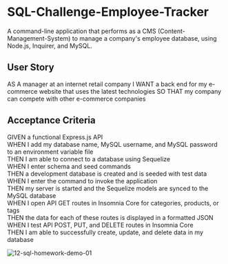 # SQL-Challenge-Employee-Tracker
A command-line application that performs as a CMS (Content-Management-System) to manage a company's employee database, using Node.js, Inquirer, and MySQL.

## User Story

AS A manager at an internet retail company
I WANT a back end for my e-commerce website that uses the latest technologies
SO THAT my company can compete with other e-commerce companies

## Acceptance Criteria

GIVEN a functional Express.js API <br>
WHEN I add my database name, MySQL username, and MySQL password to an environment variable file<br>
THEN I am able to connect to a database using Sequelize<br>
WHEN I enter schema and seed commands<br>
THEN a development database is created and is seeded with test data<br>
WHEN I enter the command to invoke the application<br>
THEN my server is started and the Sequelize models are synced to the MySQL database<br>
WHEN I open API GET routes in Insomnia Core for categories, products, or tags<br>
THEN the data for each of these routes is displayed in a formatted JSON<br>
WHEN I test API POST, PUT, and DELETE routes in Insomnia Core<br>
THEN I am able to successfully create, update, and delete data in my database<br>

![12-sql-homework-demo-01](https://user-images.githubusercontent.com/77178392/126190403-1056a29a-17a3-4b9a-9e0c-b88130be8feb.gif)
